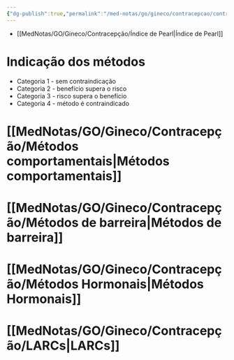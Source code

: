 ```yaml
---
{"dg-publish":true,"permalink":"/med-notas/go/gineco/contracepcao/contracepcao/","tags":["review"]}
---
```


- [[MedNotas/GO/Gineco/Contracepção/Índice de Pearl\|Índice de Pearl]]

# Indicação dos métodos
- Categoria 1 - sem contraindicação
- Categoria 2 - benefício supera o risco
- Categoria 3 - risco supera o benefício
- Categoria 4 - método é contraindicado
# [[MedNotas/GO/Gineco/Contracepção/Métodos comportamentais\|Métodos comportamentais]]

# [[MedNotas/GO/Gineco/Contracepção/Métodos de barreira\|Métodos de barreira]]

# [[MedNotas/GO/Gineco/Contracepção/Métodos Hormonais\|Métodos Hormonais]]

# [[MedNotas/GO/Gineco/Contracepção/LARCs\|LARCs]]